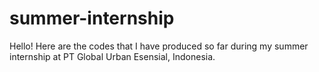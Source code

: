 # summer-internship

Hello! Here are the codes that I have produced so far during my summer internship at PT Global Urban Esensial, Indonesia. 
